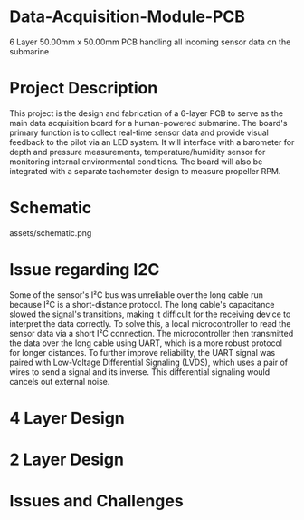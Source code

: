 # Data-Acquisition-Module-PCB
6 Layer 50.00mm x 50.00mm PCB handling all incoming sensor data on the submarine

# Project Description 
This project is the design and fabrication of a 6-layer PCB to serve as the main data acquisition board for a human-powered submarine. The board's primary function is to collect real-time sensor data and provide visual feedback to the pilot via an LED system. It will interface with a barometer for depth and pressure measurements, temperature/humidity sensor for monitoring internal environmental conditions. The board will also be integrated with a separate tachometer design to measure propeller RPM.  

# Schematic 
assets/schematic.png

# Issue regarding I2C
Some of the sensor's I²C bus was unreliable over the long cable run because I²C is a short-distance protocol. The long cable's capacitance slowed the signal's transitions, making it difficult for the receiving device to interpret the data correctly. To solve this, a local microcontroller to read the sensor data via a short I²C connection. The microcontroller then transmitted the data over the long cable using UART, which is a more robust protocol for longer distances. To further improve reliability, the UART signal was paired with Low-Voltage Differential Signaling (LVDS), which uses a pair of wires to send a signal and its inverse. This differential signaling would cancels out external noise. 



# 4 Layer Design

# 2 Layer Design

# Issues and Challenges
